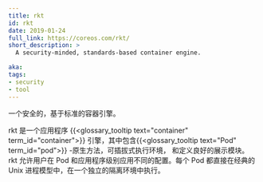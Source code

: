 ```yaml
---
title: rkt
id: rkt
date: 2019-01-24
full_link: https://coreos.com/rkt/
short_description: >
  A security-minded, standards-based container engine.

aka: 
tags:
- security
- tool
---
```


<!--
 A security-minded, standards-based container engine.
-->

一个安全的，基于标准的容器引擎。

<!--more--> 
<!--
rkt is an application {{< glossary_tooltip text="container" term_id="container" >}} engine featuring a {{< glossary_tooltip text="Pod" term_id="pod" >}}-native approach, a pluggable execution environment, and a well-defined surface area. rkt allows users to apply different configurations at both the Pod and application level. Each Pod executes directly in the classic Unix process model, in a self-contained, isolated environment.
-->

rkt 是一个应用程序 {{<glossary_tooltip text="container" term_id="container">}} 引擎，其中包含{{<glossary_tooltip text="Pod" term_id="pod">}}  -原生方法，可插拔式执行环境， 和定义良好的展示模块。 rkt 允许用户在 Pod 和应用程序级别应用不同的配置。每个 Pod 都直接在经典的 Unix 进程模型中，在一个独立的隔离环境中执行。
